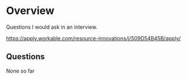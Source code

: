 # Overview

Questions I would ask in an interview.

https://apply.workable.com/resource-innovations/j/509D54B45B/apply/

## Questions

None so far

